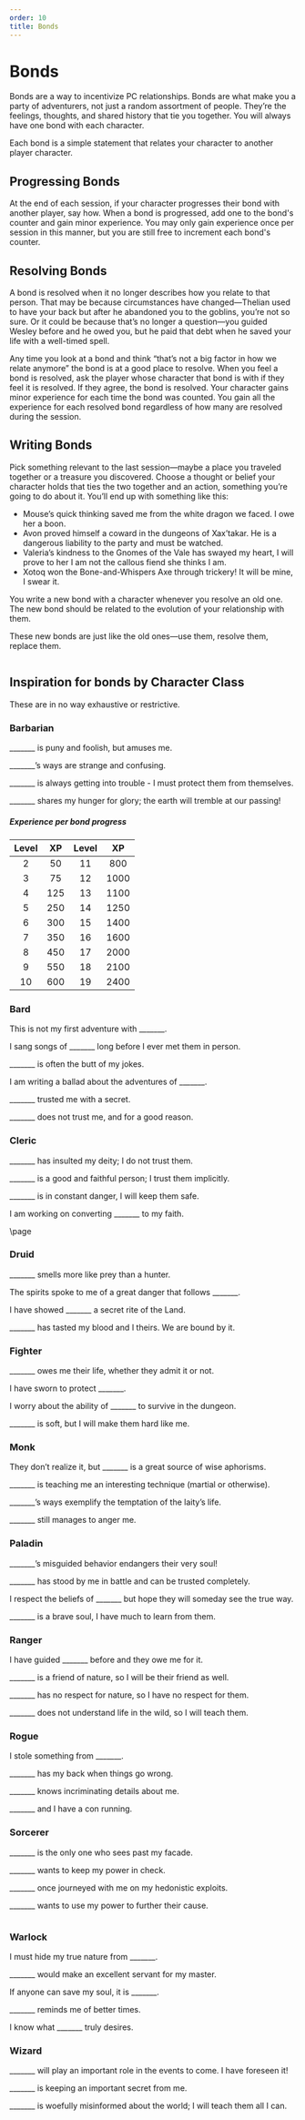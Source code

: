 ```yaml
---
order: 10
title: Bonds
---
```


# Bonds

Bonds are a way to incentivize PC relationships. Bonds are what make you a party of adventurers, not just a random assortment of people. They’re the feelings, thoughts, and shared history that tie you together. You will always have one bond with each character.

Each bond is a simple statement that relates your character to another player character.

## Progressing Bonds

At the end of each session, if your character progresses their bond with another player, say how. When a bond is progressed, add one to the bond's counter and gain minor experience. You may only gain experience once per session in this manner, but you are still free to increment each bond's counter.

## Resolving Bonds

A bond is resolved when it no longer describes how you relate to that person. That may be because circumstances have changed—Thelian used to have your back but after he abandoned you to the goblins, you’re not so sure. Or it could be because that’s no longer a question—you guided Wesley before and he owed you, but he paid that debt when he saved your life with a well-timed spell.

Any time you look at a bond and think “that’s not a big factor in how we relate anymore” the bond is at a good place to resolve. When you feel a bond is resolved, ask the player whose character that bond is with if they feel it is resolved. If they agree, the bond is resolved. Your character gains minor experience for each time the bond was counted. You gain all the experience for each resolved bond regardless of how many are resolved during the session.

## Writing Bonds

Pick something relevant to the last session—maybe a place you traveled together or a treasure you discovered. Choose a thought or belief your character holds that ties the two together and an action, something you’re going to do about it. You’ll end up with something like this:

<div class='descriptive'>

* Mouse’s quick thinking saved me from the white dragon we faced. I owe her a boon.
* Avon proved himself a coward in the dungeons of Xax’takar. He is a dangerous liability to the party and must be watched.
* Valeria’s kindness to the Gnomes of the Vale has swayed my heart, I will prove to her I am not the callous fiend she thinks I am.
* Xotoq won the Bone-and-Whispers Axe through trickery! It will be mine, I swear it.
</div>

You write a new bond with a character whenever you resolve an old one. The new bond should be related to the evolution of your relationship with them.

These new bonds are just like the old ones—use them, resolve them, replace them.

```
```

## Inspiration for bonds by Character Class

These are in no way exhaustive or restrictive.

### Barbarian
_______ is puny and foolish, but amuses me.

_______’s ways are strange and confusing.

_______ is always getting into trouble - I must protect them from themselves.

_______ shares my hunger for glory; the earth will tremble at our passing!

<div class="classTable">

##### Experience per bond progress

| Level | XP  | Level | XP   |
|:-----:|:---:|:-----:|:----:|
| 2     | 50  | 11    | 800  |
| 3     | 75  | 12    | 1000 |
| 4     | 125 | 13    | 1100 |
| 5     | 250 | 14    | 1250 |
| 6     | 300 | 15    | 1400 |
| 7     | 350 | 16    | 1600 |
| 8     | 450 | 17    | 2000 |
| 9     | 550 | 18    | 2100 |
| 10    | 600 | 19    | 2400 |

</div>

### Bard
This is not my first adventure with _______.

I sang songs of _______ long before I ever met them in person.

_______ is often the butt of my jokes.

I am writing a ballad about the adventures of _______.

_______ trusted me with a secret.

_______ does not trust me, and for a good reason.

### Cleric
_______ has insulted my deity; I do not trust them.

_______ is a good and faithful person; I trust them implicitly.

_______ is in constant danger, I will keep them safe.

I am working on converting _______ to my faith.

\page

### Druid
_______ smells more like prey than a hunter.

The spirits spoke to me of a great danger that follows _______.

I have showed _______ a secret rite of the Land.

_______ has tasted my blood and I theirs. We are bound by it.

### Fighter
_______ owes me their life, whether they admit it or not.

I have sworn to protect _______.

I worry about the ability of _______ to survive in the dungeon.

_______ is soft, but I will make them hard like me.

### Monk

They don’t realize it, but _______ is a great source of wise aphorisms.

_______ is teaching me an interesting technique (martial or otherwise).

_______’s ways exemplify the temptation of the laity’s life.

_______ still manages to anger me.

### Paladin
_______’s misguided behavior endangers their very soul!

_______ has stood by me in battle and can be trusted completely.

I respect the beliefs of _______ but hope they will someday see the true way.

_______ is a brave soul, I have much to learn from them.

### Ranger
I have guided _______ before and they owe me for it.

_______ is a friend of nature, so I will be their friend as well.

_______ has no respect for nature, so I have no respect for them.

_______ does not understand life in the wild, so I will teach them.
### Rogue
I stole something from _______.

_______ has my back when things go wrong.

_______ knows incriminating details about me.

_______ and I have a con running.
### Sorcerer
_______ is the only one who sees past my facade.

_______ wants to keep my power in check.

_______ once journeyed with me on my hedonistic exploits.

_______ wants to use my power to further their cause.


```
```

### Warlock
I must hide my true nature from _______.

_______ would make an excellent servant for my master.

If anyone can save my soul, it is _______.

_______ reminds me of better times.

I know what _______ truly desires.

### Wizard
_______ will play an important role in the events to come. I have foreseen it!

_______ is keeping an important secret from me.

_______ is woefully misinformed about the world; I will teach them all I can.
